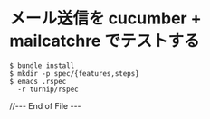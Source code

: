 
# メール送信を  cucumber + mailcatchre でテストする

    $ bundle install
    $ mkdir -p spec/{features,steps}
    $ emacs .rspec
	  -r turnip/rspec
	
//--- End of File ---
